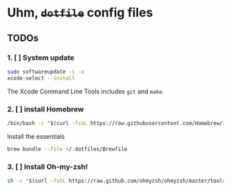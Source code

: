 # Uhm, ~~`dotfile`~~ config files

## TODOs

### 1. [ ] System update
```bash
sudo softwareupdate -i -a
xcode-select --install
```

The Xcode Command Line Tools includes `git` and `make`.

### 2. [ ] install Homebrew

```bash
/bin/bash -c "$(curl -fsSL https://raw.githubusercontent.com/Homebrew/install/HEAD/install.sh)"
```

Install the essentials

```bash
brew bundle --file ~/.dotfiles/Brewfile
```

### 3. [ ] Install Oh-my-zsh!

```bash
sh -c "$(curl -fsSL https://raw.github.com/ohmyzsh/ohmyzsh/master/tools/install.sh)"
```
